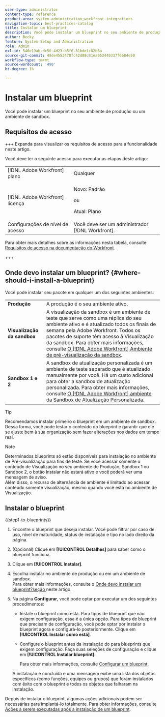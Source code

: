 ```yaml
---
user-type: administrator
content-type: reference
product-area: system-administration;workfront-integrations
navigation-topic: best-practices-catalog
title: Instalar um blueprint
description: Você pode instalar um blueprint no seu ambiente de produção ou um ambiente de sandbox.
author: Becky
feature: System Setup and Administration
role: Admin
exl-id: 546e19ab-dc50-4d23-b5f6-31bde1c82b6a
source-git-commit: 48de4553478fc42d88d81ea953440337f6684e50
workflow-type: tm+mt
source-wordcount: '490'
ht-degree: 1%

---
```


# Instalar um blueprint

<!-- Audited: 5/2025 -->

Você pode instalar um blueprint no seu ambiente de produção ou um ambiente de sandbox.

## Requisitos de acesso

+++ Expanda para visualizar os requisitos de acesso para a funcionalidade neste artigo.

Você deve ter o seguinte acesso para executar as etapas deste artigo:

<table style="table-layout:auto"> 
 <col> 
 <col> 
 <tbody> 
  <tr> 
   <td role="rowheader">[!DNL Adobe Workfront] plano</td> 
   <td>Qualquer</td> 
  </tr> 
  <tr> 
   <td role="rowheader">[!DNL Adobe Workfront] licença</td> 
   <td>
   <p>Novo: Padrão</p>
   <p>ou</p>
   <p>Atual: Plano</p></td> 
  </tr> 
  <tr> 
   <td role="rowheader">Configurações de nível de acesso</td> 
   <td>Você deve ser um administrador [!DNL Workfront]. </td> 
  </tr> 
 </tbody> 
</table>

Para obter mais detalhes sobre as informações nesta tabela, consulte [Requisitos de acesso na documentação do Workfront](/help/quicksilver/administration-and-setup/add-users/access-levels-and-object-permissions/access-level-requirements-in-documentation.md).

+++

## Onde devo instalar um blueprint? {#where-should-i-install-a-blueprint}

Você pode instalar seu pacote em qualquer um dos seguintes ambientes:

<table style="table-layout:auto">
        <tr>
        <td><strong>Produção</strong></td>
        <td>A produção é o seu ambiente ativo.</td>
    </tr>
    <tr>
        <td><strong>Visualização da sandbox</strong></td>
        <td>A visualização da sandbox é um ambiente de teste que serve como uma réplica do seu ambiente ativo e é atualizado todos os finais de semana pela Adobe Workfront. Todos os pacotes de suporte têm acesso à Visualização da sandbox. Para obter mais informações, consulte <a href="../../administration-and-setup/set-up-workfront/workfront-testing-environments/wf-preview-sandbox-environment.md">O [!DNL Adobe Workfront] Ambiente de pré-visualização da sandbox</a>.</td>
    </tr>
    <tr>
        <td><strong>Sandbox 1 e 2</strong></td>
        <td>A sandbox de atualização personalizada é um ambiente de teste separado que é atualizado manualmente por você. Há um custo adicional para obter a sandbox de atualização personalizada. Para obter mais informações, consulte <a href="../../administration-and-setup/set-up-workfront/workfront-testing-environments/wf-custom-refresh-sandbox-environment.md">O [!DNL Adobe Workfront] ambiente da Sandbox de Atualização Personalizada</a>.</td>
    </tr>
</table>

>[!TIP]
>
>Recomendamos instalar primeiro o blueprint em um ambiente de sandbox. Dessa forma, você pode testar o conteúdo do blueprint e garantir que ele se ajuste bem à sua organização sem fazer alterações nos dados em tempo real.

>[!NOTE]
>
>Determinados blueprints só estão disponíveis para instalação no ambiente de Pré-visualização para fins de teste. Se você acessar somente o conteúdo de Visualização no seu ambiente de Produção, Sandbox 1 ou Sandbox 2, o botão Instalar não estará ativo e você poderá ver uma mensagem de aviso.\
>Além disso, o recurso de alternância de ambiente é limitado ao acessar conteúdo somente visualização, mesmo quando você está no ambiente de Visualização.

## Instalar o blueprint

{{step1-to-blueprints}}

1. Encontre o blueprint que deseja instalar. Você pode filtrar por caso de uso, nível de maturidade, status de instalação e tipo no lado direito da página.
1. (Opcional) Clique em **[!UICONTROL Detalhes]** para saber como o blueprint funciona.
1. Clique em **[!UICONTROL Instalar]**.
1. Escolha instalar no ambiente de produção ou em um ambiente de sandbox.\
   Para obter mais informações, consulte o [Onde devo instalar um blueprint?seção ](#where-should-i-install-a-blueprint) neste artigo.
1. Na página **Configurar**, você pode optar por executar um dos seguintes procedimentos:

   * Instale o blueprint como está. Para tipos de blueprint que não exigem configuração, essa é a única opção. Para tipos de blueprint que precisam de configuração, você pode optar por instalar o blueprint agora e configurá-lo posteriormente. Clique em **[!UICONTROL Instalar como está]**.
   * Configure o blueprint antes da instalação do para blueprints que exigem configuração. Faça suas seleções de configuração e clique em **[!UICONTROL Instalar blueprint]**.

     Para obter mais informações, consulte [Configurar um blueprint](../../administration-and-setup/blueprints/configure-template-package.md).

   A instalação é concluída e uma mensagem exibe uma lista dos objetos específicos (como funções, equipes ou grupos) que foram instalados com êxito com o blueprint e todos os objetos que falharam na instalação.

Depois de instalar o blueprint, algumas ações adicionais podem ser necessárias para implantá-lo totalmente. Para obter informações, consulte [Ações a serem executadas após a instalação de um blueprint](../../administration-and-setup/blueprints/best-next-actions-after-install.md).
